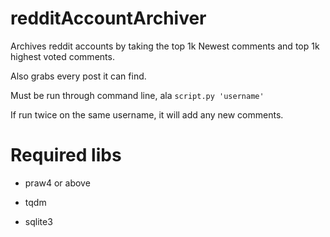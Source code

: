 # redditAccountArchiver

Archives reddit accounts by taking the top 1k Newest comments and top 1k highest voted comments.

Also grabs every post it can find.

Must be run through command line, ala `script.py 'username'`

If run twice on the same username, it will add any new comments.

# Required libs

* praw4 or above

* tqdm 

* sqlite3
